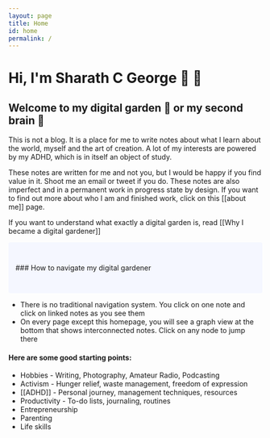 ```yaml
---
layout: page
title: Home
id: home
permalink: /
---
```


# Hi, I'm Sharath C George 🥬 🌱

## Welcome to my digital garden 🌱 or my second brain 🧠

This is not a blog. It is a place for me to write notes about what I learn about the world, myself and the art of creation. A lot of my interests are powered by my ADHD, which is in itself an object of study.

These notes are written for me and not you, but I would be happy if you find value in it. Shoot me an email or tweet if you do. These notes are also imperfect and in a permanent work in progress state by design. If you want to find out more about who I am and finished work, click on this [[about me]] page.

If you want to understand what exactly a digital garden is, read [[Why I became a digital gardener]]

<p style="padding: 3em 1em; background: #f5f7ff; border-radius: 4px;">
### How to navigate my digital gardener

* There is no traditional navigation system. You click on one note and click on linked notes as you see them
* On every page except this homepage, you will see a graph view at the bottom that shows interconnected notes. Click on any node to jump there
</p>

#### Here are some good starting points:

- Hobbies - Writing, Photography, Amateur Radio, Podcasting
- Activism - Hunger relief, waste management, freedom of expression
- [[ADHD]] - Personal journey, management techniques, resources
- Productivity - To-do lists, journaling, routines
- Entrepreneurship
- Parenting
- Life skills

<style>
  .wrapper {
    max-width: 46em;
  }
</style>
